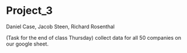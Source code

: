 # Project_3

Daniel Case, Jacob Steen, Richard Rosenthal 


(Task for the end of class Thursday)
collect data for all 50 companies on our google sheet. 

